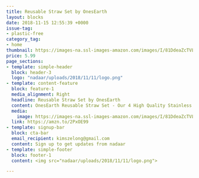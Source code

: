 ```yaml
---
title: Reusable Straw Set by OnesEarth
layout: blocks
date: 2018-11-15 12:55:39 +0000
issue-tag:
- plastic-free
category_tag:
- home
thumbnail: https://images-na.ssl-images-amazon.com/images/I/81DdeaZcTVL._SL1500_.jpg
price: 5.99
page_sections:
- template: simple-header
  block: header-3
  logo: "nadaar/uploads/2018/11/11/logo.png"
- template: content-feature
  block: feature-1
  media_alignment: Right
  headline: Reusable Straw Set by OnesEarth
  content: OnesEarth Reusable Straw Set - Our 4 High Quality Stainless Steel Straws are an Eco Friendly Alternative to Single Use Plastic Straws
  media:
    image: https://images-na.ssl-images-amazon.com/images/I/81DdeaZcTVL._SL1500_.jpg
  link: https://amzn.to/2PxOE99
- template: signup-bar
  block: cta-bar
  email_recipient: kimszelong@gmail.com
  content: Sign up to get updates from nadaar
- template: simple-footer
  block: footer-1
  content: <img src="nadaar/uploads/2018/11/11/logo.png">

---
```


